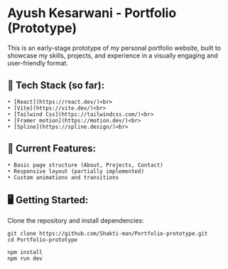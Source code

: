 # Ayush Kesarwani - Portfolio (Prototype) 

This is an early-stage prototype of my personal portfolio website, built to showcase my skills, projects, and experience in a visually engaging and user-friendly format. 

## 🔧 Tech Stack (so far):

	• [React](https://react.dev/)<br>
	• [Vite](https://vite.dev/)<br>
	• [Tailwind Css](https://tailwindcss.com/)<br>
	• [Framer motion](https://motion.dev/)<br>
	• [Spline](https://spline.design/)<br> 

## 🚧 Current Features:

	• Basic page structure (About, Projects, Contact)
	• Responsive layout (partially implemented)
	• Custom animations and transitions

## 🖥️ Getting Started:

Clone the repository and install dependencies:

```
git clone https://github.com/Shakti-man/Portfolio-prototype.git
cd Portfolio-prototype
```

```
npm install
npm run dev
```
